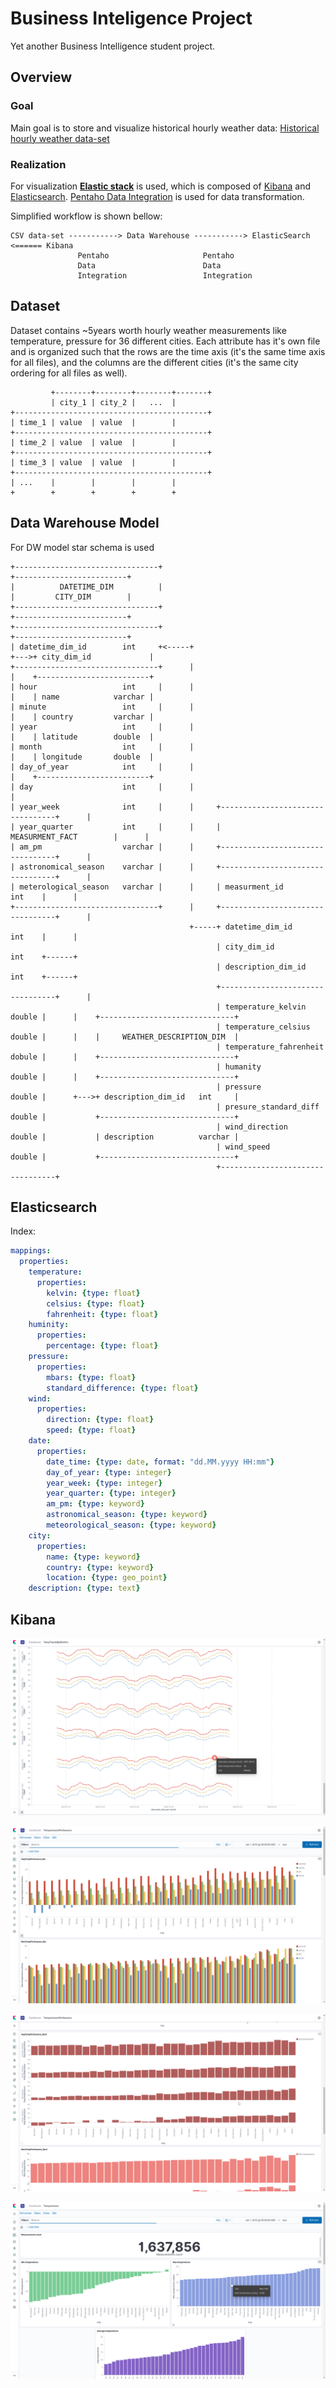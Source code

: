# Business Inteligence Project

Yet another Business Intelligence student project.

## Overview

### Goal

Main goal is to store and visualize historical hourly weather data: [Historical hourly weather data-set](https://www.kaggle.com/selfishgene/historical-hourly-weather-data)

### Realization

For visualization [__Elastic stack__](https://www.elastic.co/products/elastic-stack) is used, which is composed of [Kibana](https://www.elastic.co/products/kibana) and [Elasticsearch](https://www.elastic.co/products/elasticsearch). [Pentaho Data Integration](https://www.hitachivantara.com/en-us/products/big-data-integration-analytics/pentaho-data-integration.html) is used for data transformation.

Simplified workflow is shown bellow:
```
CSV data-set -----------> Data Warehouse -----------> ElasticSearch <====== Kibana
               Pentaho                     Pentaho
               Data                        Data
               Integration                 Integration
```

## Dataset

Dataset contains ~5years worth hourly weather measurements like temperature, pressure for 36 different cities.
Each attribute has it's own file and is organized such that the rows are the time axis (it's the same time axis for all files), and the columns are the different cities (it's the same city ordering for all files as well).
```
         +--------+--------+--------+-------+
         | city_1 | city_2 |   ...  |
+-------------------------------------------+
| time_1 | value  | value  |        |
+-------------------------------------------+
| time_2 | value  | value  |        |
+-------------------------------------------+
| time_3 | value  | value  |        |
+-------------------------------------------+
| ...    |        |        |        |
+        +        +        +        +

```

## Data Warehouse Model

For DW model star schema is used
```
+--------------------------------+                                                          +-------------------------+
|          DATETIME_DIM          |                                                          |         CITY_DIM        |
+--------------------------------+                                                          +-------------------------+
+--------------------------------+                                                          +-------------------------+
| datetime_dim_id        int     +<-----+                                              +--->+ city_dim_id             |
+--------------------------------+      |                                              |    +-------------------------+
| hour                   int     |      |                                              |    | name            varchar |
| minute                 int     |      |                                              |    | country         varchar |
| year                   int     |      |                                              |    | latitude        double  |
| month                  int     |      |                                              |    | longitude       double  |
| day_of_year            int     |      |                                              |    +-------------------------+
| day                    int     |      |                                              |                               
| year_week              int     |      |     +---------------------------------+      |                               
| year_quarter           int     |      |     |          MEASURMENT_FACT        |      |                               
| am_pm                  varchar |      |     +---------------------------------+      |
| astronomical_season    varchar |      |     +---------------------------------+      |
| meterological_season   varchar |      |     | measurment_id            int    |      |
+--------------------------------+      |     +---------------------------------+      |
                                        +-----+ datetime_dim_id          int    |      |
                                              | city_dim_id              int    +------+
                                              | description_dim_id       int    +------+
                                              +---------------------------------+      |
                                              | temperature_kelvin       double |      |    +------------------------------+
                                              | temperature_celsius      double |      |    |     WEATHER_DESCRIPTION_DIM  |
                                              | temperature_fahrenheit   dobule |      |    +------------------------------+
                                              | humanity                 double |      |    +------------------------------+
                                              | pressure                 double |      +--->+ description_dim_id   int     |
                                              | presure_standard_diff    double |           +------------------------------+
                                              | wind_direction           double |           | description          varchar |
                                              | wind_speed               double |           +------------------------------+
                                              +---------------------------------+

```

## Elasticsearch

Index:
```yaml
mappings:
  properties:
    temperature:
      properties:
        kelvin: {type: float}
        celsius: {type: float}
        fahrenheit: {type: float}
    huminity:
      properties:
        percentage: {type: float}
    pressure:
      properties:
        mbars: {type: float}
        standard_difference: {type: float}
    wind:
      properties:
        direction: {type: float}
        speed: {type: float}
    date:
      properties:
        date_time: {type: date, format: "dd.MM.yyyy HH:mm"}
        day_of_year: {type: integer}
        year_week: {type: integer}
        year_quarter: {type: integer}
        am_pm: {type: keyword}
        astronomical_season: {type: keyword}
        meteorological_season: {type: keyword}
    city:
      properties:
        name: {type: keyword}
        country: {type: keyword}
        location: {type: geo_point}
    description: {type: text}
```

## Kibana

![TemperatureTrends](docs/results/kibana/dashbaord_tempTrends.png)

![TemperaturePerSeason](docs/results/kibana/dashboard_tempPerSeason.png)

![TemperaturePerSeason2](docs/results/kibana/dashboard_tempPerSeason2.png)

![Temperature](docs/results/kibana/dashboard_temps.png)
